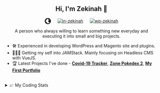 <h2 align="center">Hi, I'm Zekinah 👋</h2>
<p align="center">
<a href="https://www.zekinahlecaros.com/" target="blank"><img align="center" src=https://raw.githubusercontent.com/iconic/open-iconic/master/svg/globe.svg alt="zekinalecaros.com" height="20" width="20" /></a>
&emsp;
<a href="https://ph.linkedin.com/in/zekinah" target="blank"><img align="center" src=https://cdn.jsdelivr.net/npm/simple-icons@3.0.1/icons/linkedin.svg alt="in-zekinah" height="20" width="20" /></a>
  &emsp;
<a href="https://profiles.wordpress.org/zekinah/" target="blank"><img align="center" src=https://cdn.jsdelivr.net/npm/simple-icons@3.0.1/icons/wordpress.svg alt="wp-zekinah" height="20" width="20" /></a>
</p>
<p align="center">
A person who always willing to learn something new everyday and executing it into small and big projects.
</p>

- 🛠 Experienced in developing WordPress and Magento site and plugins.
- 👩🏻‍💻 Getting my self into JAMStack. Mainly focusing on Headless CMS with VueJS.
- 🏆 Latest Projects I've done - **[Covid-19 Tracker](https://github.com/zekinah/pandemiccovid-19)**, **[Zone Pokedex 2](https://github.com/zekinah/zone-pokedex2)**, **[My First Portfolio](https://github.com/zekinah/iamzekinah)** 
<br><br>

<details>
    <summary>📈 My Coding Stats</summary>
<!--START_SECTION:waka-->
**I'm an Early 🐤** 

```text
🌞 Morning    45 commits     █░░░░░░░░░░░░░░░░░░░░░░░░   6.44% 
🌆 Daytime    338 commits    ████████████░░░░░░░░░░░░░   48.35% 
🌃 Evening    301 commits    ██████████░░░░░░░░░░░░░░░   43.06% 
🌙 Night      15 commits     ░░░░░░░░░░░░░░░░░░░░░░░░░   2.15%

```
📅 **I'm Most Productive on Saturday** 

```text
Monday       99 commits     ███░░░░░░░░░░░░░░░░░░░░░░   14.16% 
Tuesday      79 commits     ██░░░░░░░░░░░░░░░░░░░░░░░   11.3% 
Wednesday    103 commits    ███░░░░░░░░░░░░░░░░░░░░░░   14.74% 
Thursday     83 commits     ███░░░░░░░░░░░░░░░░░░░░░░   11.87% 
Friday       111 commits    ████░░░░░░░░░░░░░░░░░░░░░   15.88% 
Saturday     119 commits    ████░░░░░░░░░░░░░░░░░░░░░   17.02% 
Sunday       105 commits    ███░░░░░░░░░░░░░░░░░░░░░░   15.02%

```


📊 **This Week I Spent My Time On** 

```text
💬 Programming Languages: 
PHP                      10 hrs 14 mins      ███████████████░░░░░░░░░░   60.24% 
JavaScript               3 hrs 58 mins       █████░░░░░░░░░░░░░░░░░░░░   23.36% 
Vue.js                   53 mins             █░░░░░░░░░░░░░░░░░░░░░░░░   5.23% 
JSON                     37 mins             █░░░░░░░░░░░░░░░░░░░░░░░░   3.66% 
Markdown                 19 mins             ░░░░░░░░░░░░░░░░░░░░░░░░░   1.93%

```

**I Mostly Code in PHP** 

```text
PHP                      23 repos            █████████████░░░░░░░░░░░░   54.76% 
JavaScript               5 repos             ███░░░░░░░░░░░░░░░░░░░░░░   11.9% 
HTML                     5 repos             ███░░░░░░░░░░░░░░░░░░░░░░   11.9% 
CSS                      5 repos             ███░░░░░░░░░░░░░░░░░░░░░░   11.9% 
Vue                      4 repos             ██░░░░░░░░░░░░░░░░░░░░░░░   9.52%

```



<!--END_SECTION:waka-->
</details>
